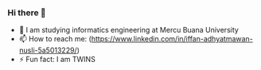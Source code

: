 ### Hi there 👋

- 🌱 I am studying informatics engineering at Mercu Buana University
- 📫 How to reach me: (https://www.linkedin.com/in/iffan-adhyatmawan-nusli-5a5013229/)
- ⚡ Fun fact: I am TWINS

